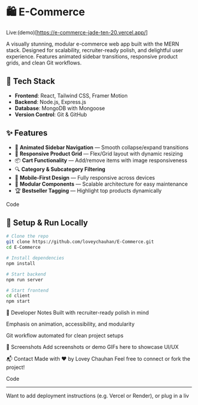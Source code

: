# 🛍️ E-Commerce

Live:(demo)[https://e-commerce-jade-ten-20.vercel.app/]

A visually stunning, modular e-commerce web app built with the MERN stack. Designed for scalability, recruiter-ready polish, and delightful user experience. Features animated sidebar transitions, responsive product grids, and clean Git workflows.

## 🚀 Tech Stack

- **Frontend**: React, Tailwind CSS, Framer Motion
- **Backend**: Node.js, Express.js
- **Database**: MongoDB with Mongoose
- **Version Control**: Git & GitHub

## ✨ Features

- 🧭 **Animated Sidebar Navigation** — Smooth collapse/expand transitions
- 🛒 **Responsive Product Grid** — Flex/Grid layout with dynamic resizing
- 📦 **Cart Functionality** — Add/remove items with image responsiveness
- 🔍 **Category & Subcategory Filtering**
- 📱 **Mobile-First Design** — Fully responsive across devices
- 🧩 **Modular Components** — Scalable architecture for easy maintenance
- 🏆 **Bestseller Tagging** — Highlight top products dynamically


Code

## 🧪 Setup & Run Locally

```bash
# Clone the repo
git clone https://github.com/loveychauhan/E-Commerce.git
cd E-Commerce

# Install dependencies
npm install

# Start backend
npm run server

# Start frontend
cd client
npm start
```
🧠 Developer Notes
Built with recruiter-ready polish in mind

Emphasis on animation, accessibility, and modularity

Git workflow automated for clean project setups

📸 Screenshots
Add screenshots or demo GIFs here to showcase UI/UX

📬 Contact
Made with ❤️ by Lovey Chauhan Feel free to connect or fork the project!

Code

---

Want to add deployment instructions (e.g. Vercel or Render), or plug in a liv
